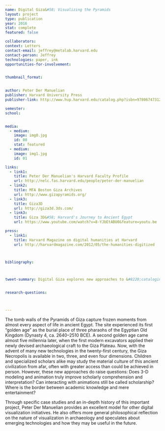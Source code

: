 ```yaml
---
name: Digital Giza&#58; Visualizing the Pyramids
layout: project
type: publication
year: 2016
stat: complete
featured: false

collaborators:
context: Letters
contact-email: jeffrey@metalab.harvard.edu
contact-person: Jeffrey
technologies: paper, ink
opportunities-for-involvement:


thumbnail_format:


author: Peter Der Manuelian
publisher: Harvard University Press
publisher-link: http://www.hup.harvard.edu/catalog.php?isbn=9780674731233

semester:
school:


media:
  - medium:
    image: img0.jpg
    id: 00
    stat: featured
  - medium:
    image: img1.jpg
    id: 01

links:
  - link1: 
    title: Peter Der Manuelian's Harvard Faculty Profile
    url: http://nelc.fas.harvard.edu/people/peter-der-manuelian
  - link2: 
    title: MFA Boston Giza Archives
    url: http://www.gizapyramids.org/ 
  - link3: 
    title: Giza3D
    url: http://giza3d.3ds.com/
  - link3: 
    title: Giza 3D&#58; Harvard's Journey to Ancient Egypt
    url: https://www.youtube.com/watch?v=8-YJbEtABU0&feature=youtu.be

press:
  - link1: 
    title: Harvard Magazine on digital humanities at Harvard
    url: http://harvardmagazine.com/2012/05/the-humanities-digitized



bibliography:



tweet-summary: Digital Giza explores new approaches to &#8220;cataloging&#8221; the world's most famous archeological site, The Pyramids on the Giza Plateau, highlighting efforts at the Museum of Fine Arts Boston and Harvard University.


research-questions:



---
```


The tomb walls of the Pyramids of Giza capture frozen moments from almost every aspect of life in ancient Egypt. The site experienced its first “golden age” as the burial place of three pharaohs of the Egyptian Old Kingdom (Dynasty 4, ca. 2640–2510 BCE). A second golden age came almost five millennia later, when the first modern excavators applied their newly devised archaeological craft to the Giza Plateau. Now, with the advent of many new technologies in the twenty-first century, the Giza Necropolis is available in two, three, and even four dimensions. Children and specialized scholars alike may study the material culture of this ancient civilization from afar, often with greater access than could be achieved in person. However, these new approaches do raise questions: Does 3-D modeling and animation truly improve scholarly comprehension and interpretation? Can interacting with animations still be called scholarship? Where is the border between academic knowledge and mere entertainment?

Through specific case studies and an in-depth history of this important project, Peter Der Manuelian provides an excellent model for other digital visualization initiatives. He also offers more general philosophical reflection on the nature of visualization in archaeology and speculates about emerging technologies and how they may be useful in the future.
